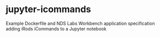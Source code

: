 # jupyter-icommands

Example Dockerfile and NDS Labs Workbench application specification adding iRods iCommands to a Jupyter notebook
